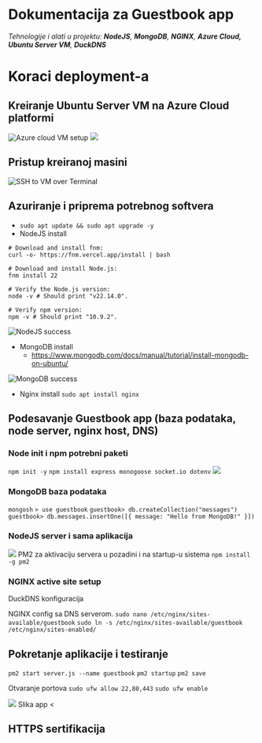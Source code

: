 # Dokumentacija za Guestbook app
_Tehnologije i alati u projektu: **NodeJS**, **MongoDB**, **NGINX**, **Azure Cloud, Ubuntu Server VM**, **DuckDNS**_
# Koraci deployment-a
## Kreiranje Ubuntu Server VM na Azure Cloud platformi
![Azure cloud VM setup](https://i.gyazo.com/1dba7e74b3fc81071532974be08df754.png)
![](https://i.gyazo.com/0fd7d111ce06ca5d483309175207f929.png)
## Pristup kreiranoj masini
![SSH to VM over Terminal](https://i.gyazo.com/b8de0688e5b378b55f5b99e76e533da4.png)
## Azuriranje i priprema potrebnog softvera
* `sudo apt update && sudo apt upgrade -y`
* NodeJS install
```
# Download and install fnm:
curl -o- https://fnm.vercel.app/install | bash

# Download and install Node.js:
fnm install 22

# Verify the Node.js version:
node -v # Should print "v22.14.0".

# Verify npm version:
npm -v # Should print "10.9.2".

```
![NodeJS success](https://i.gyazo.com/39f3979352b91401d5a046484fb7a895.png)
* MongoDB install
    * https://www.mongodb.com/docs/manual/tutorial/install-mongodb-on-ubuntu/

![MongoDB success](https://i.gyazo.com/98fb5c0b2bbbbfc406fae0828433f2a6.png)

* Nginx install
`sudo apt install nginx`

## Podesavanje Guestbook app (baza podataka, node server, nginx host, DNS)
### Node init i npm potrebni paketi
`npm init -y`
`npm install express monogoose socket.io dotenv`
![](https://i.gyazo.com/58e828bde8c9eec749bf5bf66453fc16.png)

### MongoDB baza podataka
`mongosh`
`> use guestbook`
`guestbook> db.createCollection("messages")`
`guestbook> db.messages.insertOne([{ message: "Hello from MongoDB!" }])`

### NodeJS server i sama aplikacija

![](https://i.gyazo.com/a8c3cab9a142b332f06e9c86a4903a66.png)
PM2 za aktivaciju servera u pozadini i na startup-u sistema
`npm install -g pm2`

### NGINX active site setup

DuckDNS konfiguracija

NGINX config sa DNS serverom.
`sudo nano /etc/nginx/sites-available/guestbook`
`sudo ln -s /etc/nginx/sites-available/guestbook /etc/nginx/sites-enabled/`

## Pokretanje aplikacije i testiranje
`pm2 start server.js --name guestbook`
`pm2 startup`
`pm2 save`

Otvaranje portova
`sudo ufw allow 22,80,443`
`sudo ufw enable`

![](https://i.gyazo.com/6c0f2a23218d3140a341e8c6aae50812.png)
Slika app <

## HTTPS sertifikacija
